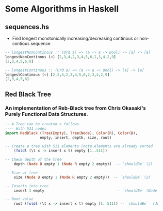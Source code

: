 # Some Algorithms in Haskell

## sequences.hs
- Find longest monotonically increasing/decreasing continous or non-contious sequence
```haskell
-- longestNonContinous :: (Ord a) => (a -> a -> Bool) -> [a] -> [a]
longestNonContinous (<) [2,3,4,2,3,4,5,6,2,3,4,2,9]
[2,3,4,5,6,9]
```

```haskell
-- longestContinous :: (Ord a) => (a -> a -> Bool) -> [a] -> [a]
longestContinous (<) [2,3,4,2,3,4,5,6,2,3,4,2,9]
[2,3,4,5,6]
```

## Red Black Tree
### An implementation of Reb-Black tree from Chris Okasaki's Purely Functional Data Structures.
```haskell
-- A Tree can be created a follows
---- With 511 nodes
import RedBlack (Tree(Empty), Tree(Node), Color(R), Color(B),
                empty, insert, depth, size, root)

-- Create a tree with 511 elements (note elements are already sorted
    (foldl (\t x -> insert x t) empty [1..511])

-- Check depth of the tree
    depth (Node B empty 1 (Node R empty 2 empty))  -- `shouldBe` (2)

-- Size of tree
    size (Node B empty 1 (Node R empty 2 empty))  -- `shouldBe` (2)

-- Inserts into tree
    insert 1 empty                                 -- `shouldBe` (Node B empty 1 empty)

-- Root value 
    root (foldl (\t x -> insert x t) empty [1..511]) -- `shouldBe`  (Just 256)

```




 




